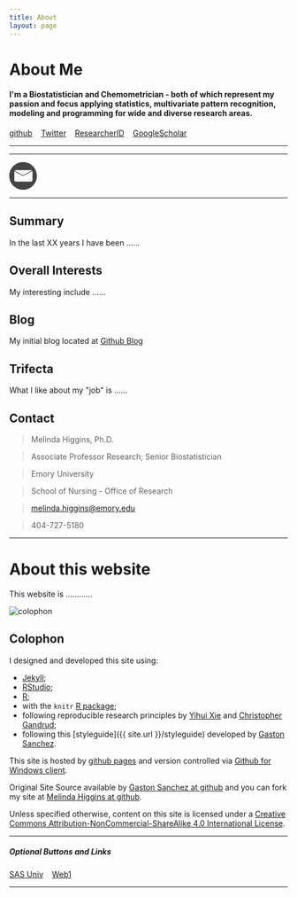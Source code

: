 ```yaml
---
title: About
layout: page
---
```


# About Me

#### I'm a Biostatistician and Chemometrician - both of which represent my passion and focus applying statistics, multivariate pattern recognition, modeling and programming for wide and diverse research areas.

<a class="graytealbutton" href="https://github.com/melindahiggins2000" target="_blank">github</a>
&nbsp;&nbsp;
<a class="graytealbutton" href="https://twitter.com/mhiggins2000/" target="_blank">Twitter</a>
&nbsp;&nbsp;
<a class="graytealbutton" href="http://www.researcherid.com/rid/B-6459-2013" target="_blank">ResearcherID</a>
&nbsp;&nbsp;
<a class="graytealbutton" href="https://scholar.google.com/citations?user=-4aU-VkAAAAJ&hl=en" target="_blank">GoogleScholar</a>
&nbsp;&nbsp;

<hr/>

<span id='badgeCont184498' style='width:26px'><script src='http://labs.researcherid.com/mashlets?el=badgeCont184498&mashlet=badge&showTitle=false&className=a&rid=B-6459-2013&size=small'></script></span>

<hr/>

<a href="https://twitter.com/mhiggins2000/" target="_blank">
<svg xmlns="http://www.w3.org/2000/svg" viewBox="0 0 200 200" width="50px" height="50px" version="1.1">
		<g fill="none" fill-rule="evenodd" stroke="none" stroke-width="1">
		<path class="social-icon-fill SocialIconFill" fill="#444444" d="M 47.525 58.4312 C 44.0017 58.4312 40.876 60.0775 38.8741 62.6461 L 99.75 94.8176 L 163.968 60.8798 C 162.085 59.3476 159.679 58.4312 157.05 58.4312 Z M 36.8768 66.782 C 36.6755 67.6146 36.5688 68.485 36.5688 69.3812 L 36.5688 129.619 C 36.5688 135.686 41.4574 140.569 47.525 140.569 L 157.05 140.569 C 163.118 140.569 168 135.686 168 129.619 L 168 69.3812 C 168 67.6381 167.597 65.9928 166.879 64.533 L 99.7671 100 L 99.75 99.9565 L 99.7329 100 Z M 100 0 C 155.229 0 200 44.7714 200 100 C 200 155.229 155.229 200 100 200 C 44.7714 200 0 155.229 0 100 C 0 44.7714 44.7714 0 100 0 Z M 173 61.2981 L 171.31 57 Z M 173 61.2981" />
		</g>
	</svg>
</a>

<hr/>


## Summary

In the last XX years I have been ......


## Overall Interests

My interesting include ......




## Blog

My initial blog located at <a href="https://melindahiggins2000.github.io/blog/"> Github Blog </a>


## Trifecta

What I like about my "job" is ......




## Contact

> Melinda Higgins, Ph.D.

> Associate Professor Research; Senior Biostatistician

> Emory University

> School of Nursing - Office of Research

> <a href="mailto:melinda.higgins@emory.edu">melinda.higgins@emory.edu</a>

> 404-727-5180



<hr>

# About this website

This website is ............

<p>
<img class="centered" src="https://melindahiggins2000.github.io/web2//images/website/trees.jpg" alt="colophon"/> 
</p>

## Colophon

I designed and developed this site using: 

* [Jekyll](https://github.com/mojombo/jekyll); 
* [RStudio](http://www.rstudio.com);
* [R](http://cran.r-project.org/); 
* with the `knitr` [R package](http://cran.r-project.org/web/packages/knitr/index.html);
* following reproducible research principles by [Yihui Xie](http://yihui.name/) and [Christopher Gandrud](http://christophergandrud.github.io/RepResR-RStudio/);
* following this [styleguide]({{ site.url }}/styleguide) developed by [Gaston Sanchez](http://gastonsanchez.com/). 
 
This site is hosted by [github pages](https://pages.github.com) and version controlled via [Github for Windows client](https://windows.github.com/). 

Original Site Source available by [Gaston Sanchez at github](https://github.com/gastonstat/gastonstat.github.io) and you can fork my site at [Melinda Higgins at github](https://github.com/melindahiggins2000/web2). 

Unless specified otherwise, content on this site is licensed under a 
[Creative Commons Attribution-NonCommercial-ShareAlike 4.0 International License](http://creativecommons.org/licenses/by-nc-sa/4.0/).

<hr/>

##### Optional Buttons and Links

<a class="graytealbutton" href="https://melindahiggins2000.github.io/sasuniv2/" target="_blank">SAS Univ</a>
&nbsp;&nbsp;
<a class="graytealbutton" href="https://melindahiggins2000.github.io/" target="_blank">Web1</a>

<hr/>
